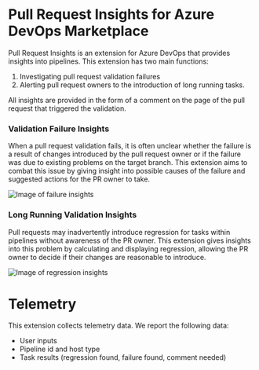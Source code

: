 # Pull Request Insights for Azure DevOps Marketplace

Pull Request Insights is an extension for Azure DevOps that provides insights into pipelines.
This extension has two main functions:

1. Investigating pull request validation failures
2. Alerting pull request owners to the introduction of long running tasks.

All insights are provided in the form of a comment on the page of the pull request that triggered the validation.

### Validation Failure Insights

When a pull request validation fails, it is often unclear whether the failure is a result of changes introduced by the pull request
owner or if the failure was due to existing problems on the target branch. This extension aims to combat this issue by giving insight
into possible causes of the failure and suggested actions for the PR owner to take.

![Image of failure insights](../../images/failure_comment_example.PNG)

### Long Running Validation Insights

Pull requests may inadvertently introduce regression for tasks within pipelines without awareness of the PR owner. This
extension gives insights into this problem by calculating and displaying regression, allowing the PR owner to decide
if their changes are reasonable to introduce.

![Image of regression insights](../../images/regression_comment_example.PNG)

# Telemetry

This extension collects telemetry data. We report the following data:

- User inputs
- Pipeline id and host type
- Task results (regression found, failure found, comment needed)
